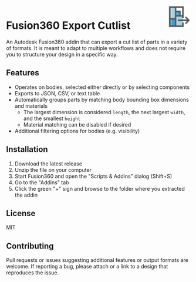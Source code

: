 <img src="./resources/icon.svg" height="64" align="right" />

# Fusion360 Export Cutlist 

An Autodesk Fusion360 addin that can export a cut list of parts in a variety
of formats. It is meant to adapt to multiple workflows and does not require
you to structure your design in a specific way.

## Features

- Operates on bodies, selected either directly or by selecting components
- Exports to JSON, CSV, or text table
- Automatically groups parts by matching body bounding box dimensions and
  materials
  - The largest dimension is considered `length`, the next largest `width`,
    and the smallest `height`
  - Material matching can be disabled if desired
- Additional filtering options for bodies (e.g. visibility)

## Installation

1. Download the latest release
2. Unzip the file on your computer
3. Start Fusion360 and open the "Scripts & Addins" dialog (Shift+S)
4. Go to the "Addins" tab
5. Click the green "+" sign and browse to the folder where you extracted the addin

## License

MIT

## Contributing

Pull requests or issues suggesting additional features or output formats are
welcome. If reporting a bug, please attach or a link to a design that
reproduces the issue.
